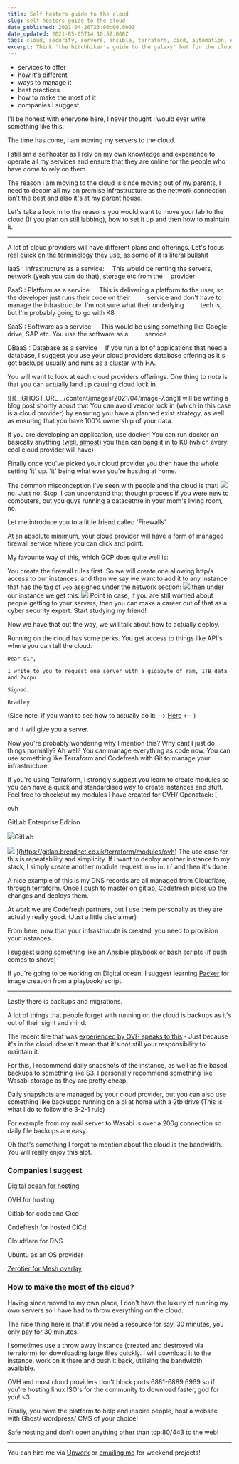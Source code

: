 ```yaml
---
title: Self hosters guide to the cloud
slug: self-hosters-guide-to-the-cloud
date_published: 2021-04-26T23:00:00.000Z
date_updated: 2021-05-05T14:10:57.000Z
tags: cloud, security, servers, ansible, terraform, cicd, automation, #Import 2023-03-30 20:40
excerpt: Think 'the hitchhiker's guide to the galaxy' but for the cloud, and for those of us who self host
---
```


- services to offer
- how it's different
- ways to manage it
- best practices
- how to make the most of it
- companies I suggest

I'll be honest with eneryone here, I never thought I would ever write something like this. 

The time has come, I am moving my servers to the cloud. 

I still am a selfhoster as I rely on my own knowledge and experience to operate all my services and ensure that they are online for the people who have come to rely on them.

The reason I am moving to the cloud is since moving out of my parents, I need to decom all my on premise infrastructure as the network connection isn't the best and also it's at my parent house. 

Let's take a look in to the reasons you would want to move your lab to the cloud (If you plan on still labbing), how to set it up and then how to maintain it.

---

A lot of cloud providers will have different plans and offerings. Let's focus real quick on the terminology they use, as some of it is literal bullshit

IaaS : Infrastructure as a service:
 This would be renting the servers, network (yeah you can do that), storage etc from the  provider

PaaS : Platform as a service:
 This is delivering a platform to the user, so the developer just runs their code on their       service and don't have to manage the infrastrucute. I'm not sure what their underlying       tech is, but I'm probably going to go with K8 

SaaS : Software as a service:
 This would be using something like Google drive, SAP etc. You use the software as a       service

DBaaS : Database as a service
 If you run a lot of applications that need a database, I suggest you use your cloud providers database offering as it's got backups usually and runs as a cluster with HA. 

You will want to look at each cloud providers offerings. One thing to note is that you can actually land up causing cloud lock in. 

<Place holder till I write about that> 
![](__GHOST_URL__/content/images/2021/04/image-7.png)I will be writing a blog post shortly about that
You can avoid vendor lock in (which in this case is a cloud provider) by ensuring you have a planned exist strategy, as well as ensuring that you have 100% ownership of your data. 

If you are developing an application, use docker! You can run docker on basically anything [(well, almost)](https://stackoverflow.com/questions/53527277/is-it-possible-to-run-containers-on-android-devices) you then can bang it in to K8 (which every cool cloud provider will have) 

Finally once you've picked your cloud provider you then have the whole setting 'it' up.
'it' being what ever you're hosting at home.

The common misconception I've seen with people and the cloud is that:
![](__GHOST_URL__/content/images/2021/04/image-8.png)
no. Just no. Stop. I can understand that thought process if you were new to computers, but you guys running a datacetnre in your mom's living room, no. 

Let me introduce you to a little friend called 'Firewalls' 

At an absolute minimum, your cloud provider will have a form of managed firewall service where you can click and point. 

My favourite way of this, which GCP does quite well is:

You create the firewall rules first. So we will create one allowing http/s access to our instances, and then we say we want to add it to any instance that has the tag of `web` assigned under the network section:
![](__GHOST_URL__/content/images/2021/04/image-9.png)
then under our instance we get this:
![](__GHOST_URL__/content/images/2021/04/image-10.png)
Point in case, if you are still worried about people getting to your servers, then you can make a career out of that as a cyber security expert. Start studying my friend!

Now we have that out the way, we will talk about how to actually deploy.

Running on the cloud has some perks. You get access to things like API's where you can tell the cloud:

    Dear sir,
    
    I write to you to request one server with a gigabyte of ram, 1TB data and 2vcpu
    
    Signed,
    
    Bradley

(Side note, if you want to see how to actually do it: --> [Here](https://gitlab.breadnet.co.uk/terraform/modules/ovh/instance-ports/-/blob/074ac784d6c9533a7de7c4c4de32ecaa0c6f72f7/main.tf) <– )

and it will give you a server. 

Now you're probably wondering why I mention this? Why cant I just do things normally? Ah well! You can manage everything as code now. You can use something like Terraform and Codefresh with Git to manage your infrastructure. 

If you're using Terraform, I strongly suggest you learn to create modules so you can have a quick and standardised way to create instances and stuff. Feel free to checkout my modules I have created for OVH/ Openstack:
[

ovh

GitLab Enterprise Edition

![](https://gitlab.breadnet.co.uk/assets/touch-icon-ipad-retina-8ebe416f5313483d9c1bc772b5bbe03ecad52a54eba443e5215a22caed2a16a2.png)GitLab

![](https://gitlab.breadnet.co.uk/assets/gitlab_logo-7ae504fe4f68fdebb3c2034e36621930cd36ea87924c11ff65dbcb8ed50dca58.png)
](https://gitlab.breadnet.co.uk/terraform/modules/ovh)
The use case for this is repeatability and simplicity. If I want to deploy another instance to my stack, I simply create another module request in `main.tf` and then it's done. 

A nice example of this is my DNS records are all managed from Cloudflare, through terraform. Once I push to master on gitlab, Codefresh picks up the changes and deploys them. 

At work we are Codefresh partners, but I use them personally as they are actually really good. (Just a little disclaimer) 

From here, now that your infrastrucute is created, you need to provision your instances.

I suggest using something like an Ansible playbook or bash scripts (if push comes to shove) 

If you're going to be working on Digital ocean, I suggest learning [Packer](https://www.packer.io) for image creation from a playbook/ script.

---

Lastly there is backups and migrations. 

A lot of things that people forget with running on the cloud is backups as it's out of their sight and mind.

The recent fire that was [experienced by OVH speaks to this](https://www.reuters.com/article/us-france-ovh-fire-idUSKBN2B20NU) - Just because it's in the cloud, doesn't mean that it's not still your responsibility to maintain it. 

For this, I recommend daily snapshots of the instance, as well as file based backups to something like S3. I personally recommend something like Wasabi storage as they are pretty cheap.

Daily snapshots are managed by your cloud provider, but you can also use something like backuppc running on a pi at home with a 2tb drive (This is what I do to follow the 3-2-1 rule)

For example from my mail server to Wasabi is over a 200g connection so daily file backups are easy. 

Oh that's something I forgot to mention about the cloud is the bandwidth. You will really enjoy this alot. 

### Companies I suggest

[Digital ocean for hosting](https://m.do.co/c/77be3c3aa96c)

OVH for hosting

Gitlab for code and Cicd

Codefresh for hosted CiCd

Cloudflare for DNS

Ubuntu as an OS provider 

[Zerotier for Mesh overlay ](zerotier.com)

### How to make the most of the cloud?

Having since moved to my own place, I don't have the luxury of running my own servers so I have had to throw everything on the cloud. 

The nice thing here is that if you need a resource for say, 30 minutes, you only pay for 30 minutes. 

I sometimes use a throw away instance (created and destroyed via terraform) for downloading large files quickly. I will download it to the instance, work on it there and push it back, utilising the bandwidth available.

OVH and most cloud providers don't block ports 6881-6889 6969 so if you're hosting linux ISO's for the community to download faster, god for you! <3 

Finally, you have the platform to help and inspire people, host a website with Ghost/ wordpress/ CMS of your choice! 

Safe hosting and don't open anything other than tcp:80/443 to the web!

---

You can hire me via [Upwork](https://www.upwork.com/freelancers/~01c61ee9802b94133e) or [emailing me](mailto:work@breadnet.co.uk) for weekend projects!
